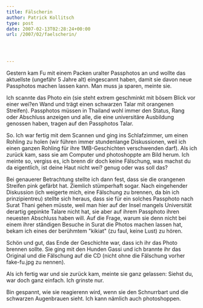 ```yaml
---
title: Fälscherin
author: Patrick Kollitsch
type: post
date: 2007-02-13T02:28:24+00:00
url: /2007/02/faelscherin/




---
```

Gestern kam Fu mit einem Packen uralter Passphotos an und wollte das aktuellste (ungefähr 5 Jahre alt) eingescannt haben, damit sie davon neue Passphotos machen lassen kann. Man muss ja sparen, meinte sie. 

Ich scannte das Photo ein (sie steht extrem geschminkt mit bösem Blick vor einer wei?en Wand und trägt einen schwarzen Talar mit orangenen Streifen). Passphotos müssen in Thailand wohl immer den Status, Rang oder Abschluss anzeigen und alle, die eine universitäre Ausbildung genossen haben, tragen auf den Passphotos Talar. 

So. Ich war fertig mit dem Scannen und ging ins Schlafzimmer, um einen Rohling zu holen (wir führen immer stundenlange Diskussionen, weil ich einen ganzen Rohling für ihre 1MB-Geschichten verschwenden darf). Als ich zurück kam, sass sie am Computer und photoshoppte am Bild herum. Ich meinte so, vergiss es, ich brenn dir doch keine Fälschung, was machst du da eigentlich, ist deine Haut nicht wei? genug oder was soll das?

Bei genauerer Betrachtung stellte ich dann fest, dass sie die orangenen Streifen pink gefärbt hat. Ziemlich stümperhaft sogar. Nach eingehender Diskussion (ich weigerte mich, eine Fälschung zu brennen, da bin ich prinzipientreu) stellte sich heraus, dass sie für ein solches Passphoto nach Surat Thani gehen müsste, weil man hier auf der Insel mangels Universität derartig gepinkte Talare nicht hat, sie aber auf ihrem Passphoto ihren neuesten Abschluss haben will. Auf die Frage, warum sie denn nicht bei einem ihrer ständigen Besuche in Surat die Photos machen lassen hat, bekam ich eines der berühmtem "kikiat" (zu faul, keine Lust) zu hören.

Schön und gut, das Ende der Geschichte war, dass ich ihr das Photo brennen sollte. Sie ging mit den Hunden Gassi und ich brannte ihr das Original und die Fälschung auf die CD (nicht ohne die Fälschung vorher fake-fu.jpg zu nennen). 

Als ich fertig war und sie zurück kam, meinte sie ganz gelassen: Siehst du, war doch ganz einfach. Ich grinste nur. 

Bin gespannt, wie sie reagierenn wird, wenn sie den Schnurrbart und die schwarzen Augenbrauen sieht. Ich kann nämlich auch photoshoppen.